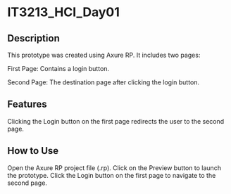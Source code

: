 # IT3213_HCI_Day01

## Description
This prototype was created using Axure RP. It includes two pages:

First Page: Contains a login button.

Second Page: The destination page after clicking the login button.

## Features
Clicking the Login button on the first page redirects the user to the second page.

## How to Use
Open the Axure RP project file (.rp). Click on the Preview button to launch the prototype. Click the Login button on the first page to navigate to the second page.

